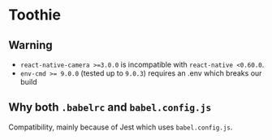 # Toothie

## **Warning**

- `react-native-camera >=3.0.0` is incompatible with `react-native <0.60.0`.
- `env-cmd >= 9.0.0` (tested up to `9.0.3`) requires an .env which breaks our build

## Why both `.babelrc` and `babel.config.js`

Compatibility, mainly because of Jest which uses `babel.config.js`.
